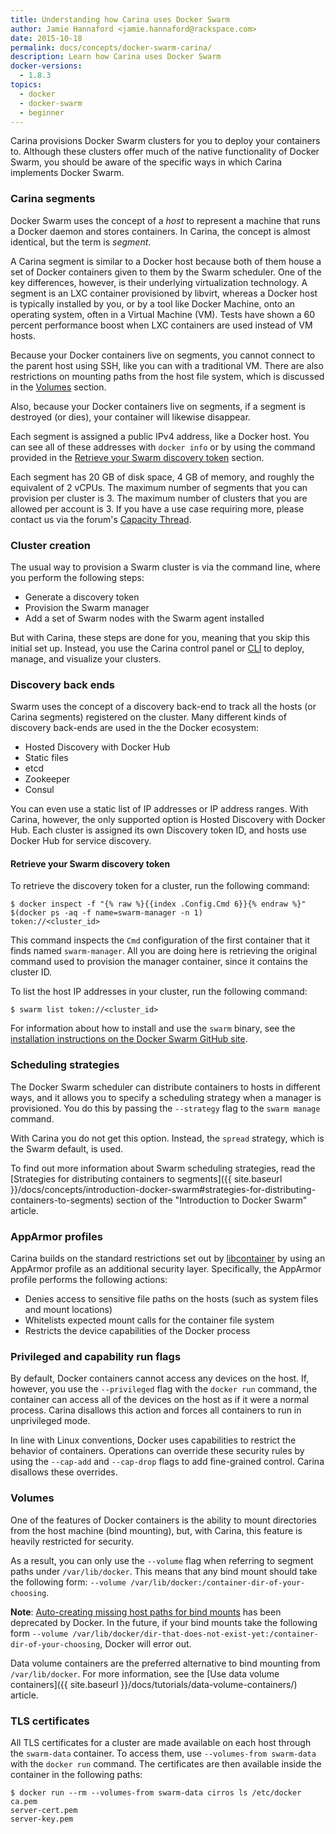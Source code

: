 ```yaml
---
title: Understanding how Carina uses Docker Swarm
author: Jamie Hannaford <jamie.hannaford@rackspace.com>
date: 2015-10-18
permalink: docs/concepts/docker-swarm-carina/
description: Learn how Carina uses Docker Swarm
docker-versions:
  - 1.8.3
topics:
  - docker
  - docker-swarm
  - beginner
---
```


Carina provisions Docker Swarm clusters for you to deploy your containers to.
Although these clusters offer much of the native functionality of Docker Swarm,
you should be aware of the specific ways in which Carina implements Docker Swarm.

### Carina segments

Docker Swarm uses the concept of a _host_ to represent a machine that runs a
Docker daemon and stores containers. In Carina, the concept is almost
identical, but the term is _segment_.

A Carina segment is similar to a Docker host because both of them house a set of
Docker containers given to them by the Swarm scheduler. One of the key differences,
however, is their underlying virtualization technology. A segment is an LXC
container provisioned by libvirt, whereas a Docker host is typically installed
by you, or by a tool like Docker Machine, onto an operating system, often in a
Virtual Machine (VM). Tests have shown a 60 percent performance boost when LXC
containers are used instead of VM hosts.

Because your Docker containers live on segments, you cannot connect to the
parent host using SSH, like you can with a traditional VM. There are also
restrictions on mounting paths from the host file system, which is discussed in
the [Volumes](#volumes) section.

Also, because your Docker containers live on segments, if a segment is destroyed (or dies), your container will likewise disappear.

Each segment is assigned a public IPv4 address, like a Docker host. You
can see all of these addresses with `docker info` or by using the command
provided in the
[Retrieve your Swarm discovery token](#retrieve-your-swarm-discovery-token)
section.

Each segment has 20 GB of disk space, 4 GB of memory, and roughly the equivalent of 2 vCPUs. The
maximum number of segments that you can provision per cluster is 3. The maximum
number of clusters that you are allowed per account is 3. If you have a use case
requiring more, please contact us via the forum's [Capacity Thread](https://community.getcarina.com/t/capacity-requests/22).

### Cluster creation

The usual way to provision a Swarm cluster is via the command line, where you
perform the following steps:

- Generate a discovery token
- Provision the Swarm manager
- Add a set of Swarm nodes with the Swarm agent installed

But with Carina, these steps are done for you, meaning that you skip this
initial set up. Instead, you use the Carina control panel or
[CLI](https://github.com/getcarina/carina) to
deploy, manage, and visualize your clusters.

### Discovery back ends

Swarm uses the concept of a discovery back-end to track all the hosts (or
Carina segments) registered on the cluster. Many different kinds of discovery
back-ends are used in the the Docker ecosystem:

- Hosted Discovery with Docker Hub
- Static files
- etcd
- Zookeeper
- Consul

You can even use a static list of IP addresses or IP address ranges. With
Carina, however, the only supported option is Hosted Discovery with Docker Hub.
Each cluster is assigned its own Discovery token ID, and hosts use Docker Hub
for service discovery.

#### Retrieve your Swarm discovery token

To retrieve the discovery token for a cluster, run the following command:

```
$ docker inspect -f "{% raw %}{{index .Config.Cmd 6}}{% endraw %}" $(docker ps -aq -f name=swarm-manager -n 1)
token://<cluster_id>
```

This command inspects the `Cmd` configuration of the first container that it
finds named `swarm-manager`. All you are doing here is retrieving the original
command used to provision the manager container, since it contains the cluster ID.

To list the host IP addresses in your cluster, run the following command:

```
$ swarm list token://<cluster_id>
```

For information about how to install and use the `swarm` binary, see the
[installation instructions on the Docker Swarm GitHub site](https://github.com/docker/swarm#installation-for-swarm-developers).

### Scheduling strategies

The Docker Swarm scheduler can distribute containers to hosts in different ways,
and it allows you to specify a scheduling strategy when a manager is provisioned.
You do this by passing the `--strategy` flag to the `swarm manage` command.

With Carina you do not get this option. Instead, the `spread` strategy, which is the
Swarm default, is used.

To find out more information about Swarm scheduling strategies, read the
[Strategies for distributing containers to segments]({{ site.baseurl }}/docs/concepts/introduction-docker-swarm#strategies-for-distributing-containers-to-segments)
section of the "Introduction to Docker Swarm" article.

### AppArmor profiles

Carina builds on the standard restrictions set out by
[libcontainer](https://github.com/opencontainers/runc/blob/master/libcontainer/SPEC.md#security)
by using an AppArmor profile as an additional security layer. Specifically,
the AppArmor profile performs the following actions:

- Denies access to sensitive file paths on the hosts (such as system files and
  mount locations)
- Whitelists expected mount calls for the container file system
- Restricts the device capabilities of the Docker process

### Privileged and capability run flags

By default, Docker containers cannot access any devices on the host. If, however,
you use the `--privileged` flag with the `docker run` command, the container
can access all of the devices on the host as if it were a normal process.
Carina disallows this action and forces all containers to run in unprivileged mode.

In line with Linux conventions, Docker uses capabilities to restrict the behavior
of containers. Operations can override these security rules by using the
`--cap-add` and `--cap-drop` flags to add fine-grained control. Carina disallows
these overrides.

### Volumes

One of the features of Docker containers is the ability to mount directories from the host machine (bind mounting), but, with Carina, this feature is heavily restricted for security.

As a result, you can only use the `--volume` flag when referring to segment paths under `/var/lib/docker`. This means that any bind mount should take the following form: `--volume /var/lib/docker:/container-dir-of-your-choosing`.

<!-- TODO: remove this caveat when Carina releases Docker 1.11 -->
**Note**: [Auto-creating missing host paths for bind mounts](http://docs.docker.com/engine/misc/deprecated/#auto-creating-missing-host-paths-for-bind-mounts) has been deprecated by Docker. In the future, if your bind mounts take the following form `--volume /var/lib/docker/dir-that-does-not-exist-yet:/container-dir-of-your-choosing`, Docker will error out.

Data volume containers are the preferred alternative to bind mounting from `/var/lib/docker`. For more information, see the [Use data volume containers]({{ site.baseurl }}/docs/tutorials/data-volume-containers/) article.

### TLS certificates

All TLS certificates for a cluster are made available on each host through the
`swarm-data` container. To access them, use `--volumes-from swarm-data`
with the `docker run` command. The certificates are then available inside the
container in the following paths:

```
$ docker run --rm --volumes-from swarm-data cirros ls /etc/docker
ca.pem
server-cert.pem
server-key.pem
```
